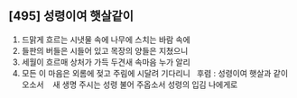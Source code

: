 ## [495] 성령이여 햇살같이

1) 드맑게 흐르는 시냇물 속에 나무에 스치는 바람 속에   
2) 들판의 버들은 시들어 있고 목장의 양들은 지쳤으니  
3) 세월이 흐르매 상처가 가득 두견새 속마음 누가 알리  
4) 모든 이 마음은 외롬에 젖고 주림에 시달려 기다리니  
후렴 : 성령이여 햇살과 같이 오소서   
       새 생명 주시는 성령 불어 주옵소서 성령의 입김 나에게로
